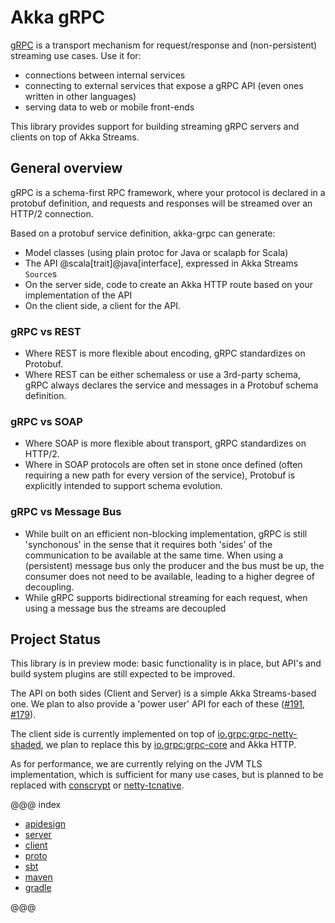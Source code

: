# Akka gRPC

[gRPC](https://grpc.io) is a transport mechanism for request/response
and (non-persistent) streaming use cases. Use it for:

* connections between internal services
* connecting to external services that expose a gRPC API (even ones written in other languages)
* serving data to web or mobile front-ends

This library provides support for building streaming gRPC servers and clients on top
of Akka Streams.

## General overview

gRPC is a schema-first RPC framework, where your protocol is declared in a
protobuf definition, and requests and responses will be streamed over an HTTP/2
connection.

Based on a protobuf service definition, akka-grpc can generate:

* Model classes (using plain protoc for Java or scalapb for Scala)
* The API @scala[trait]@java[interface], expressed in Akka Streams `Source`s
* On the server side, code to create an Akka HTTP route based on your implementation of the API
* On the client side, a client for the API.

### gRPC vs REST

* Where REST is more flexible about encoding, gRPC standardizes on Protobuf.
* Where REST can be either schemaless or use a 3rd-party schema, gRPC always declares the service and messages in a Protobuf schema definition.

### gRPC vs SOAP

* Where SOAP is more flexible about transport, gRPC standardizes on HTTP/2.
* Where in SOAP protocols are often set in stone once defined (often requiring a new path for every version of the service), Protobuf is explicitly intended to support schema evolution.

### gRPC vs Message Bus

* While built on an efficient non-blocking implementation, gRPC is still 'synchonous' in the sense that it requires both 'sides' of the communication to be available at the same time. When using a (persistent) message bus only the producer and the bus must be up, the consumer does not need to be available, leading to a higher degree of decoupling.
* While gRPC supports bidirectional streaming for each request, when using a message bus the streams are decoupled

## Project Status

This library is in preview mode: basic functionality is in place, but API's and
build system plugins are still expected to be improved.

The API on both sides (Client and Server) is a simple Akka Streams-based one.
We plan to also provide a 'power user' API for each of these ([#191](https://github.com/akka/akka-grpc/issues/191), [#179](https://github.com/akka/akka-grpc/issues/179)).

The client side is
currently implemented on top of [io.grpc:grpc-netty-shaded](https://mvnrepository.com/artifact/io.grpc/grpc-netty-shaded),
we plan to replace this by [io.grpc:grpc-core](https://mvnrepository.com/artifact/io.grpc/grpc-core) and Akka HTTP.

As for performance, we are currently relying on the JVM TLS implementation,
which is sufficient for many use cases, but is planned to be replaced with
[conscrypt](https://github.com/google/conscrypt) or [netty-tcnative](https://netty.io/wiki/forked-tomcat-native.html).

@@@ index

* [apidesign](apidesign.md)
* [server](server.md)
* [client](client.md)
* [proto](proto.md)
* [sbt](sbt.md)
* [maven](maven.md)
* [gradle](gradle.md)

@@@
